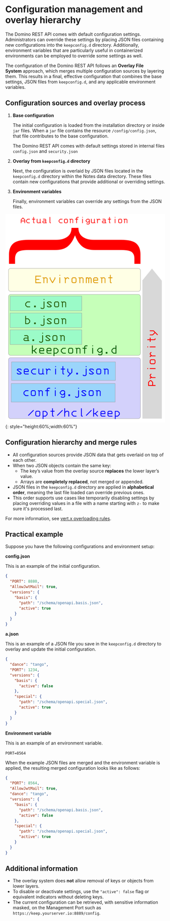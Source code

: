 # Configuration management and overlay hierarchy

The Domino REST API comes with default configuration settings. Administrators can override these settings by placing JSON files containing new configurations into the `keepconfig.d` directory. Additionally, environment variables that are particularly useful in containerized environments can be employed to override some settings as well.

The configuration of the Domino REST API follows an **Overlay File System** approach, which merges multiple configuration sources by layering them. This results in a final, effective configuration that combines the base settings, JSON files from `keepconfig.d`, and any applicable environment variables.

## Configuration sources and overlay process

1. **Base configuration**  

    The initial configuration is loaded from the installation directory or inside `jar` files. When a `jar` file contains the resource `/config/config.json`, that file contributes to the base configuration.

    The Domino REST API comes with default settings stored in internal files `config.json` and `security.json`

2. **Overlay from `keepconfig.d` directory**  

    Next, the configuration is overlaid by JSON files located in the `keepconfig.d` directory within the Notes data directory. These files contain new configurations that provide additional or overriding settings.

3. **Environment variables**  

    Finally, environment variables can override any settings from the JSON files.

![The call hierarchy](../../assets/images/ActualConfiguration.png){: style="height:60%;width:60%"}

## Configuration hierarchy and merge rules

- All configuration sources provide JSON data that gets overlaid on top of each other.
- When two JSON objects contain the same key:
  - The key’s value from the overlay source **replaces** the lower layer’s value.
  - Arrays are **completely replaced**, not merged or appended.
- JSON files in the `keepconfig.d` directory are applied in **alphabetical order**, meaning the last file loaded can override previous ones.
- This order supports use cases like temporarily disabling settings by placing overriding values in a file with a name starting with `z-` to make sure it's processed last.

For more information, see [vert.x overloading rules](https://vertx.io/docs/vertx-config/java/#_overloading_rules).

## Practical example

Suppose you have the following configurations and environment setup:


**config.json**

This is an example of the initial configuration.

```json
{
  "PORT": 8880,
  "AllowJwtMail": true,
  "versions": {
    "basis": {
      "path": "/schema/openapi.basis.json",
      "active": true
    }
  }
}
```

**a.json**

This is an example of a JSON file you save in the `keepconfig.d` directory to overlay and update the initial configuration.

```json
{
  "dance": "tango",
  "PORT": 1234,
  "versions": {
    "basis": {
      "active": false
    },
    "special": {
      "path": "/schema/openapi.special.json",
      "active": true
    }
  }
}
```

**Environment variable**

This is an example of an environment variable.

`PORT=8564`

When the example JSON files are merged and the environment variable is applied, the resulting merged configuration looks like as follows:


```json
{
  "PORT": 8564,
  "AllowJwtMail": true,
  "dance": "tango",
  "versions": {
    "basis": {
      "path": "/schema/openapi.basis.json",
      "active": false
    },
    "special": {
      "path": "/schema/openapi.special.json",
      "active": true
    }
  }
}
```

## Additional information

- The overlay system does **not** allow removal of keys or objects from lower layers.  
- To disable or deactivate settings, use the `"active": false` flag or equivalent indicators without deleting keys.
- The current configuration can be retrieved, with sensitive information masked, on the Management Port such as `https://keep.yourserver.io:8889/config`.

<!--
# Understanding configuration

The configuration follows the concept of an [Overlay File System](https://en.wikipedia.org/wiki/OverlayFS). The base configuration is retrieved from the installation directory or `jar` files.

When jar files contain a resource `/config/config.json`, that configuration file is added to total configuration.

Then, it's overlaid with any JSON files in the `keepconfig.d` directory within the Notes data directory and then finally, with any environment parameters.

## Hierarchy

![The call hierarchy](../assets/images/ActualConfiguration.png)

All files contribute JSON, which are overlaid on top of each other. JSON elements with same names get overwritten. Arrays are replaced and not overwritten.

The JSON files in `keepconfig.d` are processed in alphabetical order. Last entry wins. This processing order allows you, for example, to disable elements temporarily through settings in a `z-final-words.json` file without impacting the permanent configuration.

For more information, see [vert.x overloading rules](https://vertx.io/docs/vertx-config/java/#_overloading_rules).

## Example

Given the files `config.json`, `a.json` and the environment variable `PORT=8564`, you get the result `result.json` as shown below:

### config.json

```json
{
  "PORT": 8880,
  "AllowJwtMail": true,
  "versions": {
    "basis": {
      "path": "/schema/openapi.basis.json",
      "active": true
    }
  }
}
```

### a.json

```json
{
  "dance": "tango",
  "PORT": 1234,
  "versions": {
    "basis": {
      "active": false
    },
    "special": {
      "path": "/schema/openapi.special.json",
      "active": true
    }
  }
}
```

Merge these 2 files and apply the environment variables.

### result.json

```json
{
  "PORT": 8564,
  "AllowJwtMail": true,
  "dance": "tango",
  "versions": {
    "basis": {
      "path": "/schema/openapi.basis.json",
      "active": false
    },
    "special": {
      "path": "/schema/openapi.special.json",
      "active": true
    }
  }
}
```

The actual result can be inspected on the Domino REST API management API, like [on a local install](http://localhost:8889/config).

## Important notes

> JSON overlay doesn't allow you to **remove** JSON elements. So, most settings have an `active` parameter that
> can be set to false in an overlay.
-->